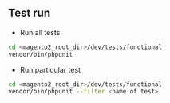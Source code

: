 ## Test run
- Run all tests
```bash
cd <magento2_root_dir>/dev/tests/functional
vendor/bin/phpunit
```
- Run particular test
```bash
cd <magento2_root_dir>/dev/tests/functional
vendor/bin/phpunit --filter <name of test>
```